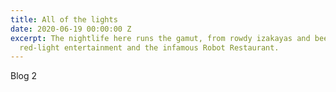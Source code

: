 ```yaml
---
title: All of the lights
date: 2020-06-19 00:00:00 Z
excerpt: The nightlife here runs the gamut, from rowdy izakayas and beer bars, to
  red-light entertainment and the infamous Robot Restaurant.
---
```


Blog 2
